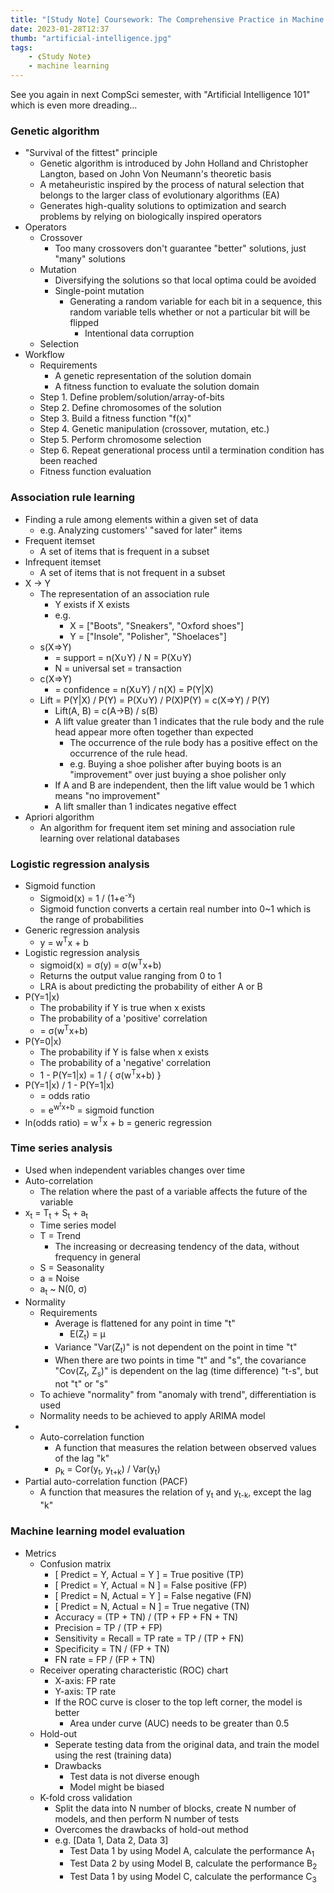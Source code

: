 ```yaml
---
title: "[Study Note] Coursework: The Comprehensive Practice in Machine Learning - Part 4"
date: 2023-01-28T12:37
thumb: "artificial-intelligence.jpg"
tags: 
    - ❮Study Note❯
    - machine learning
---
```


See you again in next CompSci semester, with "Artificial Intelligence 101" which is even more dreading...

### Genetic algorithm
- "Survival of the fittest" principle
    - Genetic algorithm is introduced by John Holland and Christopher Langton, based on John Von Neumann's theoretic basis
    - A metaheuristic inspired by the process of natural selection that belongs to the larger class of evolutionary algorithms (EA)
    - Generates high-quality solutions to optimization and search problems by relying on biologically inspired operators
- Operators
    - Crossover
        - Too many crossovers don't guarantee "better" solutions, just "many" solutions
    - Mutation
        - Diversifying the solutions so that local optima could be avoided
        - Single-point mutation
            - Generating a random variable for each bit in a sequence, this random variable tells whether or not a particular bit will be flipped
                - Intentional data corruption
    - Selection
- Workflow
    - Requirements
        - A genetic representation of the solution domain
        - A fitness function to evaluate the solution domain
    - Step 1. Define problem/solution/array-of-bits
    - Step 2. Define chromosomes of the solution
    - Step 3. Build a fitness function "f(x)"
    - Step 4. Genetic manipulation (crossover, mutation, etc.)
    - Step 5. Perform chromosome selection
    - Step 6. Repeat generational process until a termination condition has been reached
    - Fitness function evaluation

### Association rule learning
- Finding a rule among elements within a given set of data
    - e.g. Analyzing customers' "saved for later" items
- Frequent itemset
    - A set of items that is frequent in a subset
- Infrequent itemset
    - A set of items that is not frequent in a subset
- X → Y
    - The representation of an association rule
        - Y exists if X exists
        - e.g. 
            - X = ["Boots", "Sneakers", "Oxford shoes"]
            - Y = ["Insole", "Polisher", "Shoelaces"]
    - s(X⇒Y)
        - = support = n(X∪Y) / N = P(X∪Y)
        - N = universal set = transaction
    - c(X⇒Y)
        - = confidence = n(X∪Y) / n(X) = P(Y|X)
    - Lift = P(Y|X) / P(Y) = P(X∪Y) / P(X)P(Y) = c(X⇒Y) / P(Y) 
        - Lift(A, B) = c(A→B) / s(B)
        - A lift value greater than 1 indicates that the rule body and the rule head appear more often together than expected
            - The occurrence of the rule body has a positive effect on the occurrence of the rule head.
            - e.g. Buying a shoe polisher after buying boots is an "improvement" over just buying a shoe polisher only
        - If A and B are independent, then the lift value would be 1 which means "no improvement"
        - A lift smaller than 1 indicates negative effect
- Apriori algorithm
    - An algorithm for frequent item set mining and association rule learning over relational databases

### Logistic regression analysis
- Sigmoid function
    - Sigmoid(x) = 1 / (1+e<sup>-x</sup>)
    - Sigmoid function converts a certain real number into 0~1 which is the range of probabilities
- Generic regression analysis
    - y = w<sup>T</sup>x + b
- Logistic regression analysis
    - sigmoid(x) = σ(y) = σ(w<sup>T</sup>x+b)
    - Returns the output value ranging from 0 to 1
    - LRA is about predicting the probability of either A or B
- P(Y=1|x)
    - The probability if Y is true when x exists
    - The probability of a 'positive' correlation
    - = σ(w<sup>T</sup>x+b)
- P(Y=0|x)
    - The probability if Y is false when x exists
    - The probability of a 'negative' correlation
    - 1 - P(Y=1|x) = 1 / { σ(w<sup>T</sup>x+b) }
- P(Y=1|x) / 1 - P(Y=1|x)
    - = odds ratio
    - = e<sup>w<sup>t</sup>x+b</sup> = sigmoid function
- ln(odds ratio) = w<sup>T</sup>x + b = generic regression

### Time series analysis
- Used when independent variables changes over time
- Auto-correlation
    - The relation where the past of a variable affects the future of the variable
- x<sub>t</sub> = T<sub>t</sub> + S<sub>t</sub> + a<sub>t</sub>
    - Time series model
    - T = Trend
        - The increasing or decreasing tendency of the data, without frequency in general
    - S = Seasonality
    - a = Noise
    - a<sub>t</sub> ~ N(0, σ)
- Normality
    - Requirements
        - Average is flattened for any point in time "t"
            - E(Z<sub>t</sub>) = µ
        - Variance "Var(Z<sub>t</sub>)" is not dependent on the point in time "t"
        - When there are two points in time "t" and "s", the covariance "Cov(Z<sub>t</sub>, Z<sub>s</sub>)" is dependent on the lag (time difference) "t-s", but not "t" or "s"
    - To achieve "normality" from "anomaly with trend", differentiation is used
    - Normality needs to be achieved to apply ARIMA model
- - Auto-correlation function
    - A function that measures the relation between observed values of the lag "k"
    - ρ<sub>k</sub> = Cor(y<sub>t</sub>, y<sub>t+k</sub>) / Var(y<sub>t</sub>)
- Partial auto-correlation function (PACF)
    - A function that measures the relation of y<sub>t</sub> and y<sub>t-k</sub>, except the lag "k"

### Machine learning model evaluation
- Metrics
    - Confusion matrix
        - [ Predict = Y, Actual = Y ] = True positive (TP)
        - [ Predict = Y, Actual = N ] = False positive (FP)
        - [ Predict = N, Actual = Y ] = False negative (FN)
        - [ Predict = N, Actual = N ] = True negative (TN)
        - Accuracy = (TP + TN) / (TP + FP + FN + TN)
        - Precision = TP / (TP + FP)
        - Sensitivity = Recall = TP rate = TP / (TP + FN)
        - Specificity = TN / (FP + TN)
        - FN rate = FP / (FP + TN)
    - Receiver operating characteristic (ROC) chart
        - X-axis: FP rate
        - Y-axis: TP rate
        - If the ROC curve is closer to the top left corner, the model is better
            - Area under curve (AUC) needs to be greater than 0.5
    - Hold-out
        - Seperate testing data from the original data, and train the model using the rest (training data)
        - Drawbacks
            - Test data is not diverse enough
            - Model might be biased            
    - K-fold cross validation
        - Split the data into N number of blocks, create N number of models, and then perform N number of tests
        - Overcomes the drawbacks of hold-out method
        - e.g. [Data 1, Data 2, Data 3]
            - Test Data 1 by using Model A, calculate the performance A<sub>1</sub>
            - Test Data 2 by using Model B, calculate the performance B<sub>2</sub>
            - Test Data 1 by using Model C, calculate the performance C<sub>3</sub>
